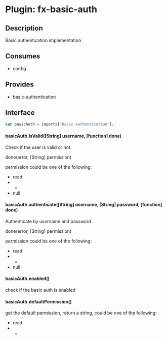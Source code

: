 # Plugin: fx-basic-auth

## Description
Basic authentication implementation

## Consumes

- config

## Provides

- basic-authentication

## Interface

`````javascript
var basicAuth = imports['basic-authentication'];
`````

#### basicAuth.isValid([String] username, [function] done)
Check if the user is valid or not.

done(error, [String] permission)

permission could be one of the following:
- read
- *
- null

#### basicAuth.authenticate([String] username, [String] password, [function] done)
Authenticate by username and password

done(error, [String] permission)

permission could be one of the following:
- read
- *
- null

#### basicAuth.enabled()
check if the basic auth is enabled

#### basicAuth.defaultPermission()
get the default permission, return a string, could be one of the following:

- read
- *


